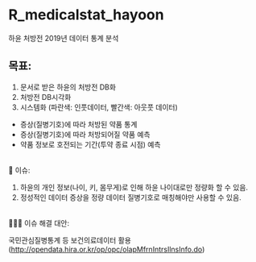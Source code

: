 # R_medicalstat_hayoon
하윤 처방전 2019년 데이터 통계 분석

## 목표:
1. 문서로 받은 하윤의 처방전 DB화
2. 처방전 DB시각화
3. 시스템화 (파란색: 인풋데이터, 빨간색: 아웃풋 데이터)
  + 증상(질병기호)에 따라 처방된 약품 통계
  + 증상(질병기호)에 따라 처방되어질 약품 예측
  + 약품 정보로 호전되는 기간(투약 종료 시점) 예측

<br />
🤢 이슈: 

1. 하윤의 개인 정보(나이, 키, 몸무게)로 인해 하윤 나이대로만 정량화 할 수 있음.
2. 정성적인 데이터 증상을 정량 데이터 질병기호로 매칭해야만 사용할 수 있음. 
<br />
👩🏻‍🦰 이슈 해결 대안: 

국민관심질병통계 등 보건의료데이터 활용 (http://opendata.hira.or.kr/op/opc/olapMfrnIntrsIlnsInfo.do)

